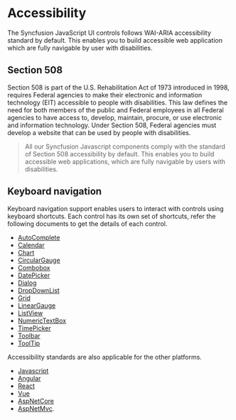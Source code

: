 # Accessibility

The Syncfusion JavaScript UI controls follows WAI-ARIA accessibility standard by default. This enables you to build accessible web application which are fully navigable by user with disabilities.

## Section 508

Section 508 is part of the U.S. Rehabilitation Act of 1973 introduced in 1998, requires Federal agencies to make their electronic and information technology (EIT) accessible to people with disabilities. This law defines the need for both members of the public and Federal employees in all Federal agencies to have access to, develop, maintain, procure, or use electronic and information technology. Under Section 508, Federal agencies must develop a website that can be used by people with disabilities.

> All our Syncfusion Javascript components comply with the standard of Section 508 accessibility by default. This enables you to build accessible web applications, which are fully navigable by users with disabilities.

## Keyboard navigation

Keyboard navigation support enables users to interact with controls using keyboard shortcuts. Each control has its own set of shortcuts, refer the following documents to get the details of each control.

* [AutoComplete](./auto-complete/accessibility)
* [Calendar](./calendar/accessibility)
* [Chart](./chart/accessibility)
* [CircularGauge](./circular-gauge/accessibility)
* [Combobox](./combo-box/accessibility)
* [DatePicker](./datepicker/accessibility)
* [Dialog](./dialog/accessibility)
* [DropDownList](./drop-down-list/accessibility)
* [Grid](./grid/accessibility)
* [LinearGauge](./linear-gauge/accessibility)
* [ListView](./listview/accessibility)
* [NumericTextBox](./numerictextbox/accessibility)
* [TimePicker](./timepicker/accessibility)
* [Toolbar](./toolbar/accessibility)
* [ToolTip](./tooltip/accessibility)

Accessibility standards are  also applicable for the other platforms.

* [Javascript](https://ej2.syncfusion.com/javascript/documentation/accessibility/)
* [Angular](https://ej2.syncfusion.com/angular/documentation/accessibility/)
* [React](https://ej2.syncfusion.com/react/documentation/accessibility/)
* [Vue](https://ej2.syncfusion.com/vue/documentation/accessibility/)
* [AspNetCore](https://ej2.syncfusion.com/aspnetcore/documentation/accessibility/)
* [AspNetMvc](https://ej2.syncfusion.com/aspnetmvc/documentation/accessibility/).
